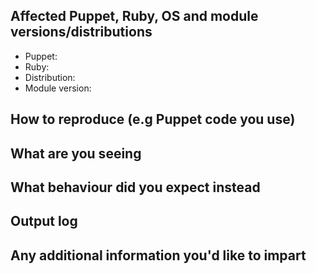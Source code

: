 <!--
Thank you for contributing to this project!
- Please check that here is no existing issue or PR that addresses your problem.
- Please fill the following form to enable us to help you.

-->

## Affected Puppet, Ruby, OS and module versions/distributions

- Puppet:
- Ruby:
- Distribution:
- Module version:

## How to reproduce (e.g Puppet code you use)

## What are you seeing

## What behaviour did you expect instead

## Output log

## Any additional information you'd like to impart
